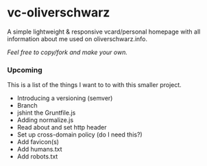# vc-oliverschwarz

A simple lightweight & responsive vcard/personal homepage with all information about me used on oliverschwarz.info.

_Feel free to copy/fork and make your own._

### Upcoming

This is a list of the things I want to to with this smaller project.

* Introducing a versioning (semver)
* Branch
* jshint the Gruntfile.js
* Adding normalize.js
* Read about and set http header
* Set up cross-domain policy (do I need this?)
* Add favicon(s)
* Add humans.txt
* Add robots.txt